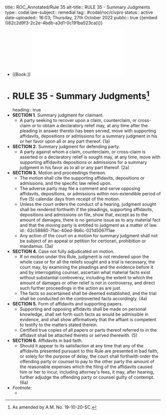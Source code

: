 title:: ROC_Annotated/Rule 35
alt-title:: RULE 35 - Summary Judgments
type:: codal
law-subject:: remedial
tag:: #codal/roc/civpro
status:: active
date-uploaded:: 16:03; Thursday, 27th October 2022
public:: true
{{embed ((62c2d9f3-2c2e-4bdb-a3d1-0c191ba523ca))}}

- [[Book:]] ![Noche Vol 1, 2021 ed., RULE 35](../assets/VOL1_NOCHE_2021_RULE35.pdf)
- # RULE 35 - Summary Judgments[^1]
  heading:: true
- **SECTION 1**. Summary judgment for claimant.
	- A party seeking to recover upon a claim, counterclaim, or cross-claim or to obtain a declaratory relief may, at any time after the pleading in answer thereto has been served, move with supporting affidavits, depositions or admissions for a summary judgment in his or her favor upon all or any part thereof. (1a)
- **SECTION 2.** Summary judgment for defending party.
	- A party against whom a claim, counterclaim, or cross-claim is asserted or a declaratory relief is sought may, at any time, move with supporting affidavits depositions or admissions for a summary judgment in his favor as to all or any part thereof. (2a)
- **SECTION 3.** Motion and proceedings thereon.
	- The motion shall cite the supporting affidavits, depositions or admissions, and the specific law relied upon.
	- The adverse party may file a comment and serve opposing affidavits, depositions, or admissions within non-extendible period of five (5) calendar days from receipt of the motion.
	- Unless the court orders the conduct of a hearing, judgment sought shall be rendered forthwith if the pleadings, supporting affidavits, depositions and admissions on file, show that, except as to the amount of damages, there is no genuine issue as to any material fact and that the moving party is entitled to judgment as a matter of law.
	  id:: 62c58880-7fac-40ed-9b6c-021d5067f1ae
	- Any action of the court on a motion for summary judgment shall not be subject of an appeal or petition for certiorari, prohibition or mandamus. (3a)
- **SECTION 4.** Case not fully adjudicated on motion.
	- If on motion under this Rule, judgment is not rendered upon the whole case or for all the reliefs sought and a trial is necessary, the court may, by examining the pleadings and the evidence before it and by interrogating counsel, ascertain what material facts exist without substantial controversy, including the extent to which the amount of damages or other relief is not in controversy, and direct such further proceedings in the action as are just.
	- The facts so ascertained shall be deemed established, and the trial shall be conducted on the controverted facts accordingly. (4a)
- **SECTION 5.** Form of affidavits and supporting papers.
	- Supporting and opposing affidavits shall be made on personal knowledge, shall set forth such facts as would be admissible in evidence, and shall show affirmatively that the affiant is competent to testify to the matters stated therein.
	- Certified true copies of all papers or parts thereof referred to in the affidavit shall be attached thereto or served therewith. (5)
- **SECTION 6.** Affidavits in bad faith.
	- Should it appear to its satisfaction at any time that any of the affidavits presented pursuant to this Rule are presented in bad faith, or solely for the purpose of delay, the court shall forthwith order the offending party or counsel to pay to the other party the amount of the reasonable expenses which the filing of the affidavits caused him or her to incur, including attorney's fees, it may, after hearing, further adjudge the offending party or counsel guilty of contempt. (6a)
- _Footnote:_
	- [^1]: As amended by A.M. No. 19-10-20-SC.
